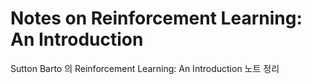 # Notes on Reinforcement Learning: An Introduction
Sutton Barto 의 Reinforcement Learning: An Introduction 노트 정리

